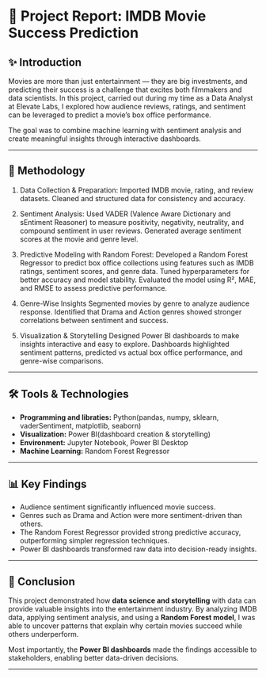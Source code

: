 # 📖 Project Report: IMDB Movie Success Prediction

## ✨ Introduction

Movies are more than just entertainment — they are big investments, and predicting their success is a challenge that excites both filmmakers and data scientists.
In this project, carried out during my time as a Data Analyst at Elevate Labs, I explored how audience reviews, ratings, and sentiment can be leveraged to predict a movie’s box office performance.

The goal was to combine machine learning with sentiment analysis and create meaningful insights through interactive dashboards.

---

## 📌 Methodology
   1. Data Collection & Preparation:
         Imported IMDB movie, rating, and review datasets.
         Cleaned and structured data for consistency and accuracy.

   2. Sentiment Analysis:
         Used VADER (Valence Aware Dictionary and sEntiment Reasoner) to measure positivity, negativity, neutrality, and compound sentiment in user reviews.
         Generated average sentiment scores at the movie and genre level.

   3. Predictive Modeling with Random Forest:
         Developed a Random Forest Regressor to predict box office collections using features such as IMDB ratings, sentiment scores, and genre data.
         Tuned hyperparameters for better accuracy and model stability.
         Evaluated the model using R², MAE, and RMSE to assess predictive performance.
   4. Genre-Wise Insights
         Segmented movies by genre to analyze audience response.
         Identified that Drama and Action genres showed stronger correlations between sentiment and success.

   5. Visualization & Storytelling
      Designed Power BI dashboards to make insights interactive and easy to explore.
      Dashboards highlighted sentiment patterns, predicted vs actual box office performance, and genre-wise comparisons.
---

## 🛠️ Tools & Technologies
- **Programming and libraties:** Python(pandas, numpy, sklearn, vaderSentiment, matplotlib, seaborn)  
- **Visualization:** Power BI(dashboard creation & storytelling)  
- **Environment:** Jupyter Notebook, Power BI Desktop
- **Machine Learning:** Random Forest Regressor

---

## 📊 Key Findings
- Audience sentiment significantly influenced movie success.
- Genres such as Drama and Action were more sentiment-driven than others.
- The Random Forest Regressor provided strong predictive accuracy, outperforming simpler regression techniques.
- Power BI dashboards transformed raw data into decision-ready insights.

---

## 🌟 Conclusion
This project demonstrated how **data science and storytelling** with data can provide valuable insights into the entertainment industry.
By analyzing IMDB data, applying sentiment analysis, and using a **Random Forest model**, I was able to uncover patterns that explain why certain movies succeed while others underperform.

Most importantly, the **Power BI dashboards** made the findings accessible to stakeholders, enabling better data-driven decisions.

---
